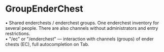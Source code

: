 # GroupEnderChest
 
  • Shared enderchests / enderchest groups. One enderchest inventory for several people. There are also channels without administrators and entry restrictions.   
  • "/ec" or "/enderchest" — interaction with channels (groups) of ender chests (EC), full autocompletion on Tab.  
